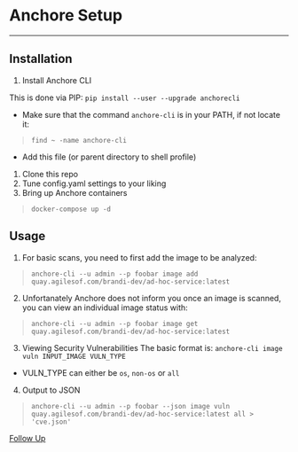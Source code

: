 # Anchore Setup

---

## Installation

1. Install Anchore CLI

This is done via PIP: `pip install --user --upgrade anchorecli`

  * Make sure that the command `anchore-cli` is in your PATH, if not locate it:
> `find ~ -name anchore-cli`
  * Add this file (or parent directory to shell profile)

1. Clone this repo
2. Tune config.yaml settings to your liking
3. Bring up Anchore containers
> `docker-compose up -d`

## Usage

1. For basic scans, you need to first add the image to be analyzed:
> `anchore-cli --u admin --p foobar image add quay.agilesof.com/brandi-dev/ad-hoc-service:latest`

2. Unfortanately Anchore does not inform you once an image is scanned, you can view an individual image status with:
> `anchore-cli --u admin --p foobar image get quay.agilesof.com/brandi-dev/ad-hoc-service:latest`

3. Viewing Security Vulnerabilities
The basic format is: `anchore-cli image vuln INPUT_IMAGE VULN_TYPE`
  * VULN_TYPE can either be `os`, `non-os` or `all`

4. Output to JSON
> `anchore-cli --u admin --p foobar --json image vuln quay.agilesof.com/brandi-dev/ad-hoc-service:latest all > 'cve.json'`

[Follow Up](https://opensource.com/article/18/8/tools-container-security)